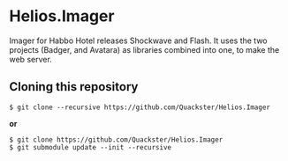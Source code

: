# Helios.Imager
 Imager for Habbo Hotel releases Shockwave and Flash. It uses the two projects (Badger, and Avatara) as libraries combined into one, to make the web server.

## Cloning this repository

```
$ git clone --recursive https://github.com/Quackster/Helios.Imager
```

**or**

```
$ git clone https://github.com/Quackster/Helios.Imager
$ git submodule update --init --recursive

